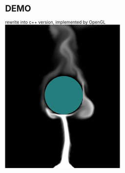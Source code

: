 DEMO
=====================
rewrite into c++ version, implemented by OpenGL<br>
![demo](demo/gas_demo.gif)
